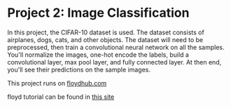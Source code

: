 # Project 2: Image Classification
In this project, the CIFAR-10 dataset is used. The dataset consists of airplanes, dogs, cats, and other objects. The dataset will need to be preprocessed, then train a convolutional neural network on all the samples. You'll normalize the images, one-hot encode the labels, build a convolutional layer, max pool layer, and fully connected layer. At then end, you'll see their predictions on the sample images.

This project runs on [floydhub.com](https://www.floydhub.com)

floyd tutorial can be found in [this site](https://github.com/ludwiktrammer/deep-learning/tree/master/image-classification)